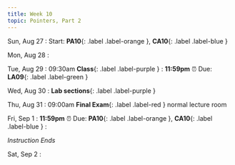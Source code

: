 ```yaml
---
title: Week 10
topic: Pointers, Part 2
---
```

Sun, Aug 27
: Start: **PA10**{: .label .label-orange }, **CA10**{: .label .label-blue }


Mon, Aug 28
: 

Tue, Aug 29
: 09:30am **Class**{: .label .label-purple }
: **11:59pm**  ⏰  Due: **LA09**{: .label .label-green }


Wed, Aug 30
: **Lab sections**{: .label .label-purple }


Thu, Aug 31
: 09:00am **Final Exam**{: .label .label-red } normal lecture room


Fri, Sep 1
: **11:59pm**  ⏰  Due: **PA10**{: .label .label-orange }, **CA10**{: .label .label-blue } 
: <p class="text-grey-dk-000 mb-0"><em>Instruction Ends</em></p>

Sat, Sep 2
: 


